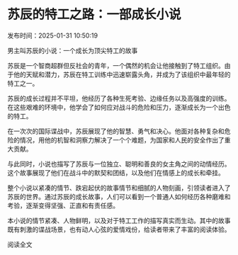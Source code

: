 # 苏辰的特工之路：一部成长小说

发布时间：2025-01-31 10:50:19

男主叫苏辰的小说：一个成长为顶尖特工的故事

苏辰是一个智商超群但反社会的青年，一个偶然的机会让他接触到了特工组织。由于他的天赋和潜力，苏辰在特工训练中迅速崭露头角，并成为了该组织中最年轻的特工之一。

苏辰的成长过程并不平坦，他经历了各种生死考验、边缘任务以及高强度的训练。在这些艰难的环境中，他学会了如何应对战斗的危险和压力，逐渐成长为一个出色的特工。

在一次次的国际谍战中，苏辰展现了他的智慧、勇气和决心。他面对各种复杂和危险的情况，用他的机智和洞察力解决了一个个难题，为国家和人民的安全作出了重大贡献。

与此同时，小说也描写了苏辰与一位独立、聪明和善良的女主角之间的动情经历。这个故事展现了他们在战斗中的默契和团结，以及他们在情感上的成长和牵挂。

整个小说以紧凑的情节、跌宕起伏的故事情节和细腻的人物刻画，引领读者进入了苏辰的世界。通过苏辰的成长故事，人们可以看到一个普通人如何经历各种磨难和考验，逐渐变得坚强、正直和有责任感。

本小说的情节紧凑、人物鲜明，以及对于特工工作的描写真实而生动。其中的故事既有刺激的谍战场景，也有动人心弦的爱情戏份，给读者带来了丰富的阅读体验。

阅读全文
